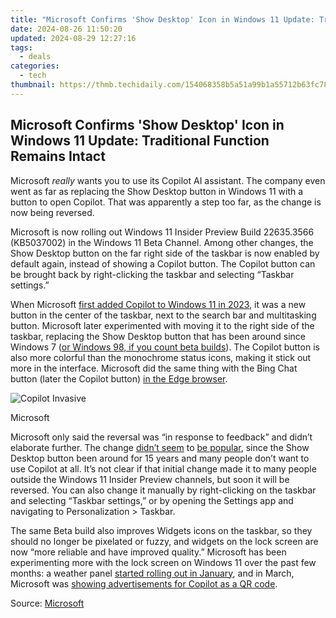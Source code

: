 ```yaml
---
title: "Microsoft Confirms 'Show Desktop' Icon in Windows 11 Update: Traditional Function Remains Intact"
date: 2024-08-26 11:50:20
updated: 2024-08-29 12:27:16
tags:
  - deals
categories:
  - tech
thumbnail: https://thmb.techidaily.com/154068358b5a51a99b1a55712b63fc787a6b810efb43227d04a8381bc3392428.jpg
---
```


## Microsoft Confirms 'Show Desktop' Icon in Windows 11 Update: Traditional Function Remains Intact

Microsoft _really_ wants you to use its Copilot AI assistant. The company even went as far as replacing the Show Desktop button in Windows 11 with a button to open Copilot. That was apparently a step too far, as the change is now being reversed.

 Microsoft is now rolling out Windows 11 Insider Preview Build 22635.3566 (KB5037002) in the Windows 11 Beta Channel. Among other changes, the Show Desktop button on the far right side of the taskbar is now enabled by default again, instead of showing a Copilot button. The Copilot button can be brought back by right-clicking the taskbar and selecting “Taskbar settings.”

 When Microsoft [first added Copilot to Windows 11 in 2023](https://driver-download.techidaily.com/keeping-your-canon-mp25-50-running-smoothly-where-to-find-new-software-updates/), it was a new button in the center of the taskbar, next to the search bar and multitasking button. Microsoft later experimented with moving it to the right side of the taskbar, replacing the Show Desktop button that has been around since Windows 7 ([or Windows 98, if you count beta builds](https://blog.krnl386.com/index.php?post/2019/01/26/Windows-7-s-show-desktop-button-was-not-a-new-idea)). The Copilot button is also more colorful than the monochrome status icons, making it stick out more in the interface. Microsoft did the same thing with the Bing Chat button (later the Copilot button) [in the Edge browser](https://tech-revival.techidaily.com/eliminating-streaming-glitches-on-chatgpt-platform/).

![Copilot Invasive](https://static1.howtogeekimages.com/wordpress/wp-content/uploads/2023/11/copilot-invasive.jpg) 

Microsoft

 Microsoft only said the reversal was “in response to feedback” and didn’t elaborate further. The change [didn’t seem](https://www.reddit.com/r/Windows11/comments/1as1yjk/microsoft%5Fin%5Ftheir%5Finfinite%5Fwisdom%5Fhas%5Freplaced/) to [be popular](https://www.reddit.com/r/Windows11/comments/1asc3ef/the%5Fshow%5Fdesktop%5Fbutton%5Fis%5Fgone%5Fhow%5Fdo%5Fi%5Fbring%5Fit/), since the Show Desktop button been around for 15 years and many people don’t want to use Copilot at all. It’s not clear if that initial change made it to many people outside the Windows 11 Insider Preview channels, but soon it will be reversed. You can also change it manually by right-clicking on the taskbar and selecting “Taskbar settings,” or by opening the Settings app and navigating to Personalization > Taskbar.

 The same Beta build also improves Widgets icons on the taskbar, so they should no longer be pixelated or fuzzy, and widgets on the lock screen are now “more reliable and have improved quality.” Microsoft has been experimenting more with the lock screen on Windows 11 over the past few months: a weather panel [started rolling out in January](https://media-tips.techidaily.com/mpg-to-divx-video-conversion-for-windows-and-macos-users-a-comprehensive-tutorial/), and in March, Microsoft was [showing advertisements for Copilot as a QR code](https://vp-tips.techidaily.com/easy-to-follow-guide-to-time-lapse-phenomena-with-gopro-for-2024/).

 Source: [Microsoft](https://blogs.windows.com/windows-insider/2024/04/26/announcing-windows-11-insider-preview-build-22635-3566-beta-channel/)

<ins class="adsbygoogle"
     style="display:block"
     data-ad-format="autorelaxed"
     data-ad-client="ca-pub-7571918770474297"
     data-ad-slot="1223367746"></ins>



<ins class="adsbygoogle"
     style="display:block"
     data-ad-client="ca-pub-7571918770474297"
     data-ad-slot="8358498916"
     data-ad-format="auto"
     data-full-width-responsive="true"></ins>
